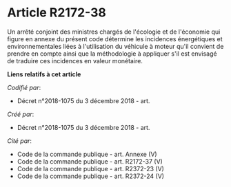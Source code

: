 # Article R2172-38

Un arrêté conjoint des ministres chargés de l'écologie et de l'économie qui figure en annexe du présent code détermine les
incidences énergétiques et environnementales liées à l'utilisation du véhicule à moteur qu'il convient de prendre en compte
ainsi que la méthodologie à appliquer s'il est envisagé de traduire ces incidences en valeur monétaire.

**Liens relatifs à cet article**

_Codifié par_:

  - Décret n°2018-1075 du 3 décembre 2018 - art.

_Créé par_:

  - Décret n°2018-1075 du 3 décembre 2018 - art.

_Cité par_:

  - Code de la commande publique - art. Annexe (V)
  - Code de la commande publique - art. R2172-37 (V)
  - Code de la commande publique - art. R2372-23 (V)
  - Code de la commande publique - art. R2372-24 (V)
